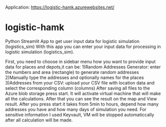 Application: 
https://logistic-hamk.azurewebsites.net/

# logistic-hamk
Python Streamlit App to get user input data for logistic simulation (logistics_sim)
With this app you can enter your input data for processing in logistic simulation (logistics_sim). 

First, you need to choose in sidebar menu how you want to provide input data for places and depots,it can be:
1)Random Addresses Generator: enter the numbers and area (rectangle) to generate random addresses
2)Manually type the addresses and optionally names for the places
3)Addresses from your CSV: upload your CSV file with location data and select the corresponding column (columns)
After saving all files to the Azure blob storage press start. It will activate virtual machine that will make all the calculations. After that you can see the result on the map and View result. After you press start it takes from 5min to hours, depend how many addresses you have and how many days of simulation you need.
For sensitive information I used Keyvault, VM will be stopped automaticcally after all calculation will be made.

